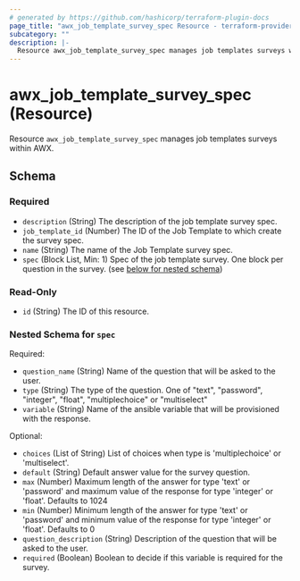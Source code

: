 ```yaml
---
# generated by https://github.com/hashicorp/terraform-plugin-docs
page_title: "awx_job_template_survey_spec Resource - terraform-provider-awx"
subcategory: ""
description: |-
  Resource awx_job_template_survey_spec manages job templates surveys within AWX.
---
```


# awx_job_template_survey_spec (Resource)

Resource `awx_job_template_survey_spec` manages job templates surveys within AWX.



<!-- schema generated by tfplugindocs -->
## Schema

### Required

- `description` (String) The description of the job template survey spec.
- `job_template_id` (Number) The ID of the Job Template to which create the survey spec.
- `name` (String) The name of the Job Template survey spec.
- `spec` (Block List, Min: 1) Spec of the job template survey. One block per question in the survey. (see [below for nested schema](#nestedblock--spec))

### Read-Only

- `id` (String) The ID of this resource.

<a id="nestedblock--spec"></a>
### Nested Schema for `spec`

Required:

- `question_name` (String) Name of the question that will be asked to the user.
- `type` (String) The type of the question. One of "text", "password", "integer", "float", "multiplechoice" or "multiselect"
- `variable` (String) Name of the ansible variable that will be provisioned with the response.

Optional:

- `choices` (List of String) List of choices when type is 'multiplechoice' or 'multiselect'.
- `default` (String) Default answer value for the survey question.
- `max` (Number) Maximum length of the answer for type 'text' or 'password' and maximum value of the response for type 'integer' or 'float'. Defaults to 1024
- `min` (Number) Minimum length of the answer for type 'text' or 'password' and minimum value of the response for type 'integer' or 'float'. Defaults to 0
- `question_description` (String) Description of the question that will be asked to the user.
- `required` (Boolean) Boolean to decide if this variable is required for the survey.
